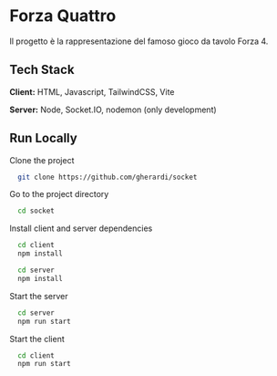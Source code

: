 
# Forza Quattro

Il progetto è la rappresentazione del famoso gioco da tavolo Forza 4.

## Tech Stack

**Client:** HTML, Javascript,  TailwindCSS, Vite

**Server:** Node, Socket.IO, nodemon (only development)


## Run Locally

Clone the project

```bash
  git clone https://github.com/gherardi/socket
```

Go to the project directory

```bash
  cd socket
```

Install client and server dependencies

```bash
  cd client
  npm install
```

```bash
  cd server
  npm install
```

Start the server

```bash
  cd server
  npm run start
```

Start the client

```bash
  cd client
  npm run start
```

